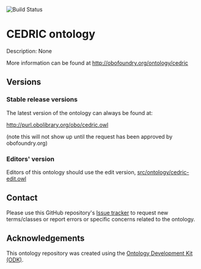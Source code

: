 
![Build Status](https://github.com/samsontu/cedric_ontology/workflows/CI/badge.svg)
# CEDRIC ontology

Description: None

More information can be found at http://obofoundry.org/ontology/cedric

## Versions

### Stable release versions

The latest version of the ontology can always be found at:

http://purl.obolibrary.org/obo/cedric.owl

(note this will not show up until the request has been approved by obofoundry.org)

### Editors' version

Editors of this ontology should use the edit version, [src/ontology/cedric-edit.owl](src/ontology/cedric-edit.owl)

## Contact

Please use this GitHub repository's [Issue tracker](https://github.com/samsontu/cedric_ontology/issues) to request new terms/classes or report errors or specific concerns related to the ontology.

## Acknowledgements

This ontology repository was created using the [Ontology Development Kit (ODK)](https://github.com/INCATools/ontology-development-kit).